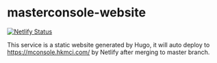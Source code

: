 # masterconsole-website

[![Netlify Status](https://api.netlify.com/api/v1/badges/8140dc16-217d-4296-94c3-6708c2d9d6ea/deploy-status)](https://app.netlify.com/sites/mconsole/deploys)

This service is a static website generated by Hugo, it will auto deploy to https://mconsole.hkmci.com/ by Netlify after merging to master branch.
